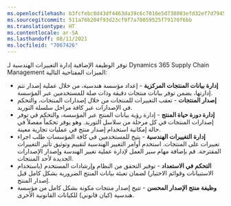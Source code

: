 ```yaml
---
ms.openlocfilehash: b3fcfebc0d43df4463da39c6c7016e5d738003efd32ef7d7945a88796e0e6322
ms.sourcegitcommit: 511a76b204f93d23cf9f7a70059525f79170f6bb
ms.translationtype: HT
ms.contentlocale: ar-SA
ms.lasthandoff: 08/11/2021
ms.locfileid: "7067426"
---
```

توفر الوظيفة الإضافية إدارة التغييرات الهندسية لـ Dynamics 365 Supply Chain Management الميزات المفتاحية التالية:

- **إدارة بيانات المنتجات المركزية** - إعداد مؤسسة هندسية، من خلال عملية إصدار تتم إدارتها، يضمن توفر بيانات منتجات دقيقة وذات صلة للمستخدمين عبر المؤسسة. 
- **إصدار المنتجات** - تعقب التغييرات للمنتجات من خلال إصدارات المنتجات، والتحكم في الإصدارات عبر كافة مراحل سلسلة التوريد.
- **إدارة دورة حياة المنتج** - إدارة رؤية بيانات المنتج عبر المؤسسة، والتحكم في توفر إصدارات المنتجات في كل مرحلة من سلاسل التوريد. وهو يوفر تحكماً مفصلاً في حالة إمكانية استخدام إصدار منتج في عمليات تجارية معينة.
- **إدارة التغييرات الهندسية** - يتيح للمستخدمين في كافة المؤسسات طلب اجراء تغييرات على المنتجات. استخدم أوامر التغيير الهندسية لتقييم وتوثيق تأثير التغييرات المقترحة. قم بإضافة مهام سير العمل لإدارة عملية تغيير الهندسة وإصدار الإصدارات الجديدة لأحد المنتجات. 
- **التحكم في الاستعداد** - توفير التحقق من النظام وإرشادات المستخدم (باستخدام الاستبيانات وقوائم الاختيار) لضمان تعبئة بيانات المنتج الضرورية بشكل كامل قبل إصدار المنتج.
- **وظيفة منتج الإصدار المحسن** - تتيح إصدار منتجات مكونة بشكل كامل من مؤسسة هندسية (كيان قانوني) للكيانات القانونية الأخرى.


